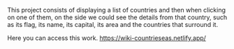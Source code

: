 This project consists of displaying a list of countries and then when clicking on one of them, on the side we could see the details from that country, such as its flag, its name, its capital, its area and the countries that surround it.

Here you can access this work. https://wiki-countrieseas.netlify.app/